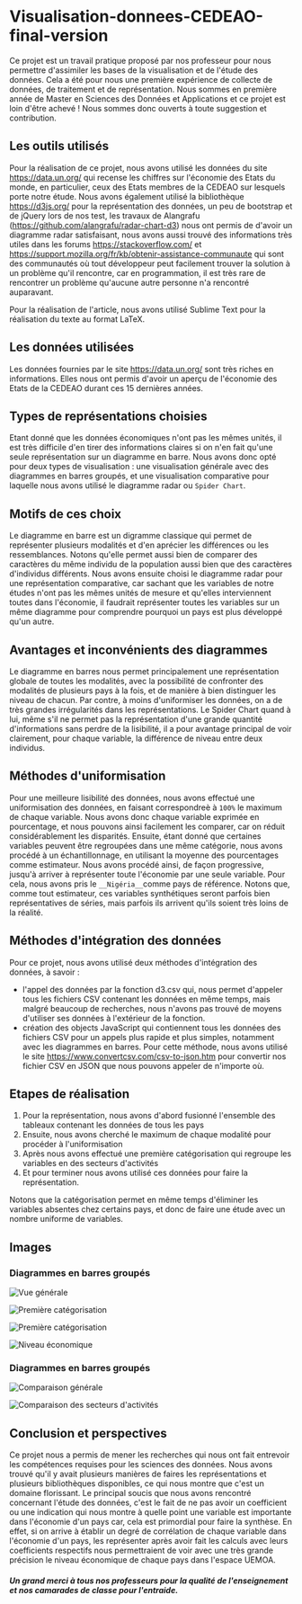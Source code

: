 # Visualisation-donnees-CEDEAO-final-version

Ce projet est un travail pratique proposé par nos professeur pour nous permettre d'assimiler les bases de la visualisation et de l'étude des données. Cela a été pour nous une première expérience de collecte de données, de traitement et de représentation. Nous sommes en première année de Master en Sciences des Données et Applications et ce projet est loin d'être achevé ! Nous sommes donc ouverts à toute suggestion et contribution.

## Les outils utilisés

Pour la réalisation de ce projet, nous avons utilisé les données du site https://data.un.org/ qui recense les chiffres sur l'économie des Etats du monde, en particulier, ceux des Etats membres de la CEDEAO sur lesquels porte notre étude. Nous avons également utilisé la bibliothèque https://d3js.org/ pour la représentation des données, un peu de bootstrap et de jQuery lors de nos test, les travaux de Alangrafu (https://github.com/alangrafu/radar-chart-d3) nous ont permis de d'avoir un diagramme radar satisfaisant, nous avons aussi trouvé des informations très utiles dans les forums https://stackoverflow.com/ et https://support.mozilla.org/fr/kb/obtenir-assistance-communaute qui sont des communautés où tout développeur peut facilement trouver la solution à un problème qu'il rencontre, car en programmation, il est très rare de rencontrer un problème qu'aucune autre personne n'a rencontré auparavant.

Pour la réalisation de l'article, nous avons utilisé Sublime Text pour la réalisation du texte au format LaTeX.

## Les données utilisées

Les données fournies par le site https://data.un.org/ sont très riches en informations. Elles nous ont permis d'avoir un aperçu de l'économie des Etats de la CEDEAO durant ces 15 dernières années.

## Types de représentations choisies

Etant donné que les données économiques n'ont pas les mêmes unités, il est très difficile d'en tirer des informations claires si on n'en fait qu'une seule représentation sur un diagramme en barre. Nous avons donc opté pour deux types de visualisation : une visualisation générale avec des diagrammes en barres groupés, et une visualisation comparative pour laquelle nous avons utilisé le diagramme radar ou `Spider Chart`.

## Motifs de ces choix

Le diagramme en barre est un digramme classique qui permet de représenter plusieurs modalités et d'en aprécier les différences ou les ressemblances. Notons qu'elle permet aussi bien de comparer des caractères du même individu de la population aussi bien que des caractères d'individus différents.
Nous avons ensuite choisi le diagramme radar pour une représentation comparative, car sachant que les variables de notre études n'ont pas les mêmes unités de mesure et qu'elles interviennent toutes dans l'économie, il faudrait représenter toutes les variables sur un même diagramme pour comprendre pourquoi un pays est plus développé qu'un autre.

## Avantages et inconvénients des diagrammes

Le diagramme en barres nous permet principalement une représentation globale de toutes les modalités, avec la possibilité de confronter des modalités de plusieurs pays à la fois, et de manière à bien distinguer les niveau de chacun. Par contre, à moins d'uniformiser les données, on a de très grandes irrégularités dans les représentations. Le Spider Chart quand à lui, même s'il ne permet pas la représentation d'une grande quantité d'informations sans perdre de la lisibilité, il a pour avantage principal de voir clairement, pour chaque variable, la différence de niveau entre deux individus.

## Méthodes d'uniformisation

Pour une meilleure lisibilité des données, nous avons effectué une uniformisation des données, en faisant correspondreè à `100%` le maximum de chaque variable. Nous avons donc chaque variable exprimée en pourcentage, et nous pouvons ainsi facilement les comparer, car on réduit considérablement les disparités.
Ensuite, étant donné que certaines variables peuvent être regroupées dans une même catégorie, nous avons procédé à un échantillonnage, en utilisant la moyenne des pourcentages comme estimateur. Nous avons procédé ainsi, de façon progressive, jusqu'à arriver à représenter toute l'économie par une seule variable. Pour cela, nous avons pris le `__Nigéria__`comme pays de référence. Notons que, comme tout estimateur, ces variables synthétiques seront parfois bien représentatives de séries, mais parfois ils arrivent qu'ils soient très loins de la réalité.

## Méthodes d'intégration des données

Pour ce projet, nous avons utilisé deux méthodes d'intégration des données, à savoir :
* l'appel des données par la fonction d3.csv qui, nous permet d'appeler tous les fichiers CSV contenant les données en même temps, mais malgré beaucoup de recherches, nous n'avons pas trouvé de moyens d'utiliser ses données à l'extérieur de la fonction.
* création des objects JavaScript qui contiennent tous les données des fichiers CSV pour un appels plus rapide et plus simples, notamment avec les diagrammes en barres. Pour cette méthode, nous avons utilisé le site https://www.convertcsv.com/csv-to-json.htm pour convertir nos fichier CSV en JSON que nous pouvons appeler de n'importe où.

## Etapes de réalisation

1. Pour la représentation, nous avons d'abord fusionné l'ensemble des tableaux contenant les données de tous les pays
2. Ensuite, nous avons cherché le maximum de chaque modalité pour procéder à l'uniformisation
3. Après nous avons effectué une première catégorisation qui regroupe les variables en des secteurs d'activités
4. Et pour terminer nous avons utilisé ces données pour faire la représentation.

Notons que la catégorisation permet en même temps d'éliminer les variables absentes chez certains pays, et donc de faire une étude avec un nombre uniforme de variables.

## Images

### Diagrammes en barres groupés

![Vue générale](https://github.com/louisisaacdiouf/Visualisation-donnees-CEDEAO-final-version/blob/master/captures/Capture1.PNG)

![Première catégorisation](https://github.com/louisisaacdiouf/Visualisation-donnees-CEDEAO-final-version/blob/master/captures/Capture2.PNG)

![Première catégorisation](https://github.com/louisisaacdiouf/Visualisation-donnees-CEDEAO-final-version/blob/master/captures/Capture3.PNG)

![Niveau économique](https://github.com/louisisaacdiouf/Visualisation-donnees-CEDEAO-final-version/blob/master/captures/Capture4.PNG)

### Diagrammes en barres groupés

![Comparaison générale](https://github.com/louisisaacdiouf/Visualisation-donnees-CEDEAO-final-version/blob/master/captures/Capture5.PNG)

![Comparaison des secteurs d'activités](https://github.com/louisisaacdiouf/Visualisation-donnees-CEDEAO-final-version/blob/master/captures/Capture6.PNG)


## Conclusion et perspectives

Ce projet nous a permis de mener les recherches qui nous ont fait entrevoir les compétences requises pour les sciences des données. Nous avons trouvé qu'il y avait plusieurs manières de faires les représentations et plusieurs bibliothèques disponibles, ce qui nous montre que c'est un domaine florissant.
Le principal soucis que nous avons rencontré concernant l'étude des données, c'est le fait de ne pas avoir un coefficient ou une indication qui nous montre à quelle point une variable est importante dans l'économie d'un pays car, cela est primordial pour faire la synthèse. En effet, si on arrive à établir un degré de corrélation de chaque variable dans l'économie d'un pays, les représenter après avoir fait les calculs avec leurs coefficients respectifs nous permettraient de voir avec une très grande précision le niveau économique de chaque pays dans l'espace UEMOA.


##### Un grand merci à tous nos professeurs pour la qualité de l'enseignement et nos camarades de classe pour l'entraide.
